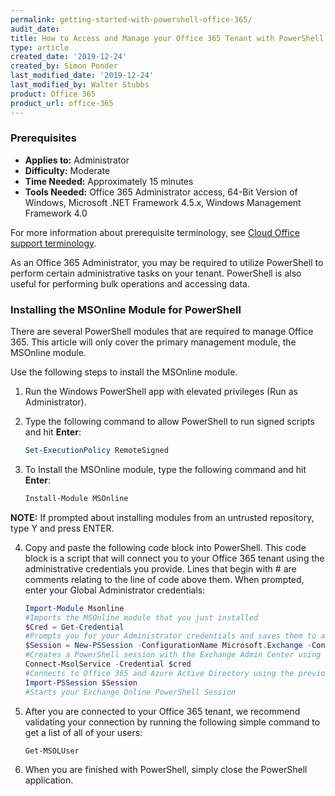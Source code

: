```yaml
---
permalink: getting-started-with-powershell-office-365/
audit_date:
title: How to Access and Manage your Office 365 Tenant with PowerShell
type: article
created_date: '2019-12-24'
created_by: Simon Ponder
last_modified_date: '2019-12-24'
last_modified_by: Walter Stubbs
product: Office 365
product_url: office-365
---
```


### Prerequisites

- **Applies to:** Administrator
- **Difficulty:** Moderate
- **Time Needed:** Approximately 15 minutes
- **Tools Needed:** Office 365 Administrator access, 64-Bit Version of Windows, Microsoft .NET Framework 4.5.x, Windows Management Framework 4.0

For more information about prerequisite terminology, see [Cloud Office support terminology](/how-to/cloud-office-support-terminology).

As an Office 365 Administrator, you may be required to utilize PowerShell to perform certain administrative tasks on your tenant. PowerShell is also useful for performing bulk operations and accessing data.

### Installing the MSOnline Module for PowerShell

There are several PowerShell modules that are required to manage Office 365. This article will only cover the primary management module, the MSOnline module.

Use the following steps to install the MSOnline module.

1.	Run the Windows PowerShell app with elevated privileges (Run as Administrator).

2.	Type the following command to allow PowerShell to run signed scripts and hit **Enter**:
    
    ```PowerShell
    Set-ExecutionPolicy RemoteSigned
    ```
3.	To Install the MSOnline module, type the following command and hit **Enter**:

    ```PowerShell
    Install-Module MSOnline
    ```
    
**NOTE:** If prompted about installing modules from an untrusted repository, type Y and press ENTER.

4.	Copy and paste the following code block into PowerShell. This code block is a script that will connect you to your Office 365 tenant using the administrative credentials you provide. Lines that begin with # are comments relating to the line of code above them. When prompted, enter your Global Administrator credentials:

    ```PowerShell
    Import-Module Msonline
    #Imports the MSOnline module that you just installed
    $Cred = Get-Credential
    #Prompts you for your Administrator credentials and saves them to a variable
    $Session = New-PSSession -ConfigurationName Microsoft.Exchange -ConnectionUri https://outlook.office365.com/powershell-liveid/ -Credential $cred -Authentication Basic -AllowRedirection
    #Creates a PowerShell session with the Exchange Admin Center using the previous stored credential
    Connect-MsolService -Credential $cred
    #Connects to Office 365 and Azure Active Directory using the previously stored credential
    Import-PSSession $Session
    #Starts your Exchange Online PowerShell Session
    ```

5.  After you are connected to your Office 365 tenant, we recommend validating your connection by running the following simple command to get a list of all of your users:

     ```PowerShell
     Get-MSOLUser
     ```
     
6.  When you are finished with PowerShell, simply close the PowerShell application.
